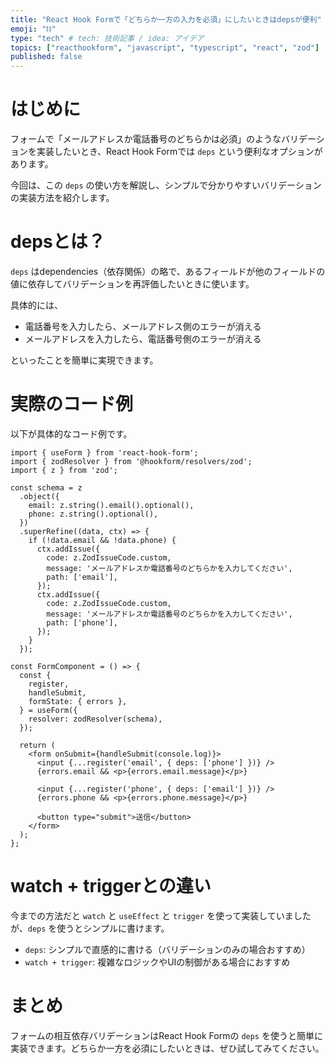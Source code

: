 ```yaml
---
title: "React Hook Formで「どちらか一方の入力を必須」にしたいときはdepsが便利"
emoji: "⛓️"
type: "tech" # tech: 技術記事 / idea: アイデア
topics: ["reacthookform", "javascript", "typescript", "react", "zod"]
published: false
---
```


# はじめに

フォームで「メールアドレスか電話番号のどちらかは必須」のようなバリデーションを実装したいとき、React Hook Formでは `deps` という便利なオプションがあります。

今回は、この `deps` の使い方を解説し、シンプルで分かりやすいバリデーションの実装方法を紹介します。

# depsとは？

`deps` はdependencies（依存関係）の略で、あるフィールドが他のフィールドの値に依存してバリデーションを再評価したいときに使います。

具体的には、

- 電話番号を入力したら、メールアドレス側のエラーが消える
- メールアドレスを入力したら、電話番号側のエラーが消える

といったことを簡単に実現できます。

# 実際のコード例

以下が具体的なコード例です。

```tsx
import { useForm } from 'react-hook-form';
import { zodResolver } from '@hookform/resolvers/zod';
import { z } from 'zod';

const schema = z
  .object({
    email: z.string().email().optional(),
    phone: z.string().optional(),
  })
  .superRefine((data, ctx) => {
    if (!data.email && !data.phone) {
      ctx.addIssue({
        code: z.ZodIssueCode.custom,
        message: 'メールアドレスか電話番号のどちらかを入力してください',
        path: ['email'],
      });
      ctx.addIssue({
        code: z.ZodIssueCode.custom,
        message: 'メールアドレスか電話番号のどちらかを入力してください',
        path: ['phone'],
      });
    }
  });

const FormComponent = () => {
  const {
    register,
    handleSubmit,
    formState: { errors },
  } = useForm({
    resolver: zodResolver(schema),
  });

  return (
    <form onSubmit={handleSubmit(console.log)}>
      <input {...register('email', { deps: ['phone'] })} />
      {errors.email && <p>{errors.email.message}</p>}

      <input {...register('phone', { deps: ['email'] })} />
      {errors.phone && <p>{errors.phone.message}</p>}

      <button type="submit">送信</button>
    </form>
  );
};
```

# watch + triggerとの違い

今までの方法だと `watch` と `useEffect` と `trigger` を使って実装していましたが、`deps` を使うとシンプルに書けます。

- `deps`: シンプルで直感的に書ける（バリデーションのみの場合おすすめ）
- `watch + trigger`: 複雑なロジックやUIの制御がある場合におすすめ

# まとめ

フォームの相互依存バリデーションはReact Hook Formの `deps` を使うと簡単に実装できます。どちらか一方を必須にしたいときは、ぜひ試してみてください。
